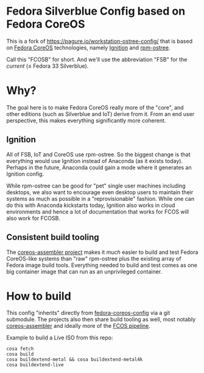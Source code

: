 Fedora Silverblue Config based on Fedora CoreOS
===

This is a fork of https://pagure.io/workstation-ostree-config/
that is based on [Fedora CoreOS](https://coreos.fedoraproject.org/)
technologies, namely [Ignition](https://github.com/coreos/ignition)
and [rpm-ostree](https://github.com/coreos/rpm-ostree/).

Call this "FCOSB" for short.  And we'll use the abbreviation
"FSB" for the *current* (≤ Fedora 33 Silverblue). 

Why?
===

The goal here is to make Fedora CoreOS really more of the "core",
and other editions (such as Silverblue and IoT) derive from it.
From an end user perspective, this makes everything significantly
more coherent.

## Ignition

All of FSB, IoT and CoreOS use rpm-ostree.  So the biggest
change is that everything would use Ignition instead of
Anaconda (as it exists today).  Perhaps in the future,
Anaconda could gain a mode where it generates an Ignition
config.

While rpm-ostree can be good for "pet" single user machines
including desktops, we also want to encourage even desktop
users to maintain their systems as much as possible
in a "reprovisionable" fashion.  While one can do this with
Anaconda kickstarts today, Ignition also works in cloud
environments and hence a lot of documentation that works for FCOS
will also work for FCOSB.

## Consistent build tooling

The [coreos-assembler project](https://github.com/coreos/coreos-assembler/) makes it *much* easier to build
and test Fedora CoreOS-like systems than "raw" rpm-ostree
plus the existing array of Fedora image build tools.  Everything
needed to build and test comes as one big container image
that can run as an unprivileged container.

How to build
===

This config "inherits" directly from [fedora-coreos-config](https://github.com/coreos/fedora-coreos-config)
via a git submodule. The projects also then share build tooling as well, most notably
[coreos-assembler](https://github.com/coreos/coreos-assembler/) and
ideally more of the [FCOS pipeline](https://github.com/coreos/fedora-coreos-pipeline).

Example to build a Live ISO from this repo:

```
cosa fetch
cosa build
cosa buildextend-metal && cosa buildextend-metal4k
cosa buildextend-live
```


